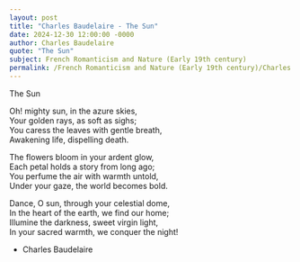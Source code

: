 ```yaml
---
layout: post
title: "Charles Baudelaire - The Sun"
date: 2024-12-30 12:00:00 -0000
author: Charles Baudelaire
quote: "The Sun"
subject: French Romanticism and Nature (Early 19th century)
permalink: /French Romanticism and Nature (Early 19th century)/Charles Baudelaire/Charles Baudelaire - The Sun
---
```


The Sun

Oh! mighty sun, in the azure skies,  
Your golden rays, as soft as sighs;  
You caress the leaves with gentle breath,  
Awakening life, dispelling death.

The flowers bloom in your ardent glow,  
Each petal holds a story from long ago;  
You perfume the air with warmth untold,  
Under your gaze, the world becomes bold.

Dance, O sun, through your celestial dome,  
In the heart of the earth, we find our home;  
Illumine the darkness, sweet virgin light,  
In your sacred warmth, we conquer the night!

- Charles Baudelaire
